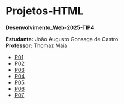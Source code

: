 # Projetos-HTML
**Desenvolvimento_Web-2025-TIP4**

**Estudante:** João Augusto Gonsaga de Castro  
**Professor:** Thomaz Maia  

- [P01](https://augusto1804.github.io/Projeto-01/)  
- [P02](https://augusto1804.github.io/Atividade-02/)  
- [P03](https://augusto1804.github.io/Atividade-03/)  
- [P04](https://augusto1804.github.io/Atividade-04/)  
- [P05](https://augusto1804.github.io/Atividade-05/)  
- [P06](https://augusto1804.github.io/Atividade-06/)  
- [P07](https://augusto1804.github.io/Atividade-07/)  
